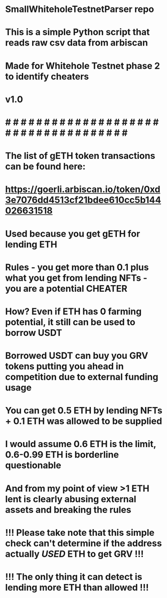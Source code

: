 # SmallWhiteholeTestnetParser repo

# This is a simple Python script that reads raw csv data from arbiscan    #
# Made for Whitehole Testnet phase 2 to identify cheaters                 #
# v1.0                                                                    #
# # # # # # # # # # # # # # # # # # # # # # # # # # # # # # # # # # # # # #

# The list of gETH token transactions can be found here:
# https://goerli.arbiscan.io/token/0xd3e7076dd4513cf21bdee610cc5b144026631518
# Used because you get gETH for lending ETH
# Rules - you get more than 0.1 plus what you get from lending NFTs - you are a potential CHEATER
# How? Even if ETH has 0 farming potential, it still can be used to borrow USDT
# Borrowed USDT can buy you GRV tokens putting you ahead in competition due to external funding usage
# You can get 0.5 ETH by lending NFTs + 0.1 ETH was allowed to be supplied
# I would assume 0.6 ETH is the limit, 0.6-0.99 ETH is borderline questionable
# And from my point of view >1 ETH lent is clearly abusing external assets and breaking the rules

# !!! Please take note that this simple check can't determine if the address actually *USED* ETH to get GRV !!!
# !!! The only thing it can detect is lending more ETH than allowed !!!
